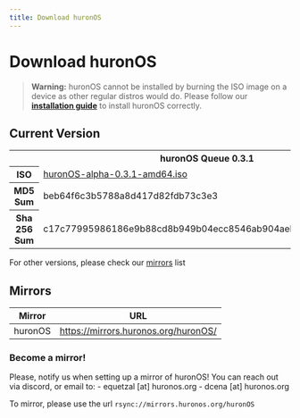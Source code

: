 ```yaml
---
title: Download huronOS
---
```

# Download huronOS

> **Warning:** huronOS cannot be installed by burning the ISO image on a device as other regular distros would do. Please follow our [**installation guide**](/docs/usage/how-to-install) to install huronOS correctly.

## Current Version

<table>
	<tr>
		<th colspan='2'>huronOS Queue 0.3.1</th>
	</tr>
	<tr>
  		<th>ISO</th>
		<td><a href="https://mirrors.huronos.org/huronOS/alpha/huronOS-alpha-0.3.1-amd64.iso" target="_blank">huronOS-alpha-0.3.1-amd64.iso</a></td>
	</tr>
	<tr>
		<th>MD5 Sum</th>
		<td>beb64f6c3b5788a8d417d82fdb73c3e3</td>
	</tr>
	<tr>
		<th>Sha 256 Sum</th>
		<td>c17c77995986186e9b88cd8b949b04ecc8546ab904aeb8f7b51c036741bb97a7</td>
	</tr>
</table>

For other versions, please check our [mirrors](#mirrors) list

## Mirrors
| Mirror  | URL                                  |
| ------- | ------------------------------------ |
| huronOS | https://mirrors.huronos.org/huronOS/ |

### Become a mirror!
Please, notify us when setting up a mirror of huronOS!
You can reach out via discord, or email to:
	- equetzal [at] huronos.org
	- dcena [at] huronos.org

To mirror, please use the url `rsync://mirrors.huronos.org/huronOS`